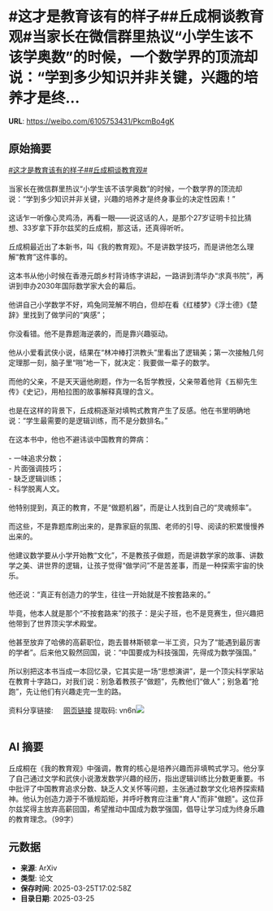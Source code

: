 # #这才是教育该有的样子##丘成桐谈教育观#当家长在微信群里热议“小学生该不该学奥数”的时候，一个数学界的顶流却说：“学到多少知识并非关键，兴趣的培养才是终...

**URL**: https://weibo.com/6105753431/PkcmBo4gK

## 原始摘要

<a href="https://m.weibo.cn/search?containerid=231522type%3D1%26t%3D10%26q%3D%23%E8%BF%99%E6%89%8D%E6%98%AF%E6%95%99%E8%82%B2%E8%AF%A5%E6%9C%89%E7%9A%84%E6%A0%B7%E5%AD%90%23&amp;extparam=%23%E8%BF%99%E6%89%8D%E6%98%AF%E6%95%99%E8%82%B2%E8%AF%A5%E6%9C%89%E7%9A%84%E6%A0%B7%E5%AD%90%23" data-hide=""><span class="surl-text">#这才是教育该有的样子#</span></a><a href="https://m.weibo.cn/search?containerid=231522type%3D1%26t%3D10%26q%3D%23%E4%B8%98%E6%88%90%E6%A1%90%E8%B0%88%E6%95%99%E8%82%B2%E8%A7%82%23&amp;extparam=%23%E4%B8%98%E6%88%90%E6%A1%90%E8%B0%88%E6%95%99%E8%82%B2%E8%A7%82%23" data-hide=""><span class="surl-text">#丘成桐谈教育观#</span></a><br><br>当家长在微信群里热议“小学生该不该学奥数”的时候，一个数学界的顶流却说：“学到多少知识并非关键，兴趣的培养才是终身事业的决定性因素！”<br><br>这话乍一听像心灵鸡汤，再看一眼——说这话的人，是那个27岁证明卡拉比猜想、33岁拿下菲尔兹奖的丘成桐，那这话，还真得听听。<br><br>丘成桐最近出了本新书，叫《我的教育观》。不是讲数学技巧，而是讲他怎么理解“教育”这件事的。<br><br>这本书从他小时候在香港元朗乡村背诗练字讲起，一路讲到清华办“求真书院”，再讲到申办2030年国际数学家大会的幕后。<br><br>他讲自己小学数学不好，鸡兔同笼解不明白，但却在看《红楼梦》《浮士德》《楚辞》里找到了做学问的“爽感”；<br><br>你没看错。他不是靠题海逆袭的，而是靠兴趣驱动。<br><br>他从小爱看武侠小说，结果在“林冲棒打洪教头”里看出了逻辑美；第一次接触几何定理那一刻，脑子里“啪”地一下，就决定：我要做一辈子的数学。<br><br>而他的父亲，不是天天逼他刷题，作为一名哲学教授，父亲带着他背《五柳先生传》《史记》，用柏拉图的故事解释真理的含义。<br><br>也是在这样的背景下，丘成桐逐渐对填鸭式教育产生了反感。他在书里明确地说：“学生最需要的是逻辑训练，而不是分数排名。”<br><br>在这本书中，他也不避讳谈中国教育的弊病：<br><br>- 一味追求分数；<br>- 片面强调技巧；<br>- 缺乏逻辑训练；<br>- 科学脱离人文。<br><br>他特别提到，真正的教育，不是“做题机器”，而是让人找到自己的“灵魂频率”。<br><br>而这些，不是靠题库刷出来的，是靠家庭的氛围、老师的引导、阅读的积累慢慢养出来的。<br><br>他建议数学要从小学开始教“文化”，不是教孩子做题，而是讲数学家的故事、讲数学之美、讲世界的逻辑，让孩子觉得“做学问”不是苦差事，而是一种探索宇宙的快乐。<br><br>他还说：“真正有创造力的学生，往往一开始就是不按套路来的。”<br><br>毕竟，他本人就是那个“不按套路来”的孩子：是尖子班，也不是竞赛生，但兴趣把他带到了世界顶尖学术殿堂。<br><br>他甚至放弃了哈佛的高薪职位，跑去普林斯顿拿一半工资，只为了“能遇到最厉害的学者”。后来他又毅然回国，说：“中国要成为科技强国，先得成为数学强国。”<br><br>所以别把这本书当成一本回忆录，它其实是一场“思想演讲”，是一个顶尖科学家站在教育十字路口，对我们说：别急着教孩子“做题”，先教他们“做人”；别急着“抢跑”，先让他们有兴趣走完一生的路。<br><br>资料分享链接: <a href="https://weibo.cn/sinaurl?u=https%3A%2F%2Fpan.baidu.com%2Fs%2F1tWDyIZlpOkfqM8mH8j681Q%3Fpwd%3Dvn6n" data-hide=""><span class="url-icon"><img style="width: 1rem;height: 1rem" src="https://h5.sinaimg.cn/upload/2015/09/25/3/timeline_card_small_web_default.png" referrerpolicy="no-referrer"></span><span class="surl-text">网页链接</span></a> 提取码: vn6n<img style="" src="https://tvax2.sinaimg.cn/large/006Fd7o3ly1hztceogeuaj30uz0zkwp7.jpg" referrerpolicy="no-referrer"><br><br>

## AI 摘要

丘成桐在《我的教育观》中强调，教育的核心是培养兴趣而非填鸭式学习。他分享了自己通过文学和武侠小说激发数学兴趣的经历，指出逻辑训练比分数更重要。书中批评了中国教育追求分数、缺乏人文关怀等问题，主张通过数学文化培养探索精神。他认为创造力源于不循规蹈矩，并呼吁教育应注重"育人"而非"做题"。这位菲尔兹奖得主放弃高薪回国，希望推动中国成为数学强国，倡导让学习成为终身乐趣的教育理念。（99字）

## 元数据

- **来源**: ArXiv
- **类型**: 论文
- **保存时间**: 2025-03-25T17:02:58Z
- **目录日期**: 2025-03-25
